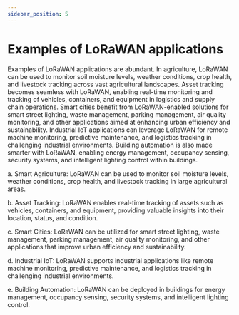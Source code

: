 ```yaml
---
sidebar_position: 5
---
```



# Examples of LoRaWAN applications
Examples of LoRaWAN applications are abundant. In agriculture, LoRaWAN can be used to monitor soil moisture levels, weather conditions, crop health, and livestock tracking across vast agricultural landscapes. Asset tracking becomes seamless with LoRaWAN, enabling real-time monitoring and tracking of vehicles, containers, and equipment in logistics and supply chain operations. Smart cities benefit from LoRaWAN-enabled solutions for smart street lighting, waste management, parking management, air quality monitoring, and other applications aimed at enhancing urban efficiency and sustainability. Industrial IoT applications can leverage LoRaWAN for remote machine monitoring, predictive maintenance, and logistics tracking in challenging industrial environments. Building automation is also made smarter with LoRaWAN, enabling energy management, occupancy sensing, security systems, and intelligent lighting control within buildings.


a. Smart Agriculture: LoRaWAN can be used to monitor soil moisture levels, weather conditions, crop health, and livestock tracking in large agricultural areas.

b. Asset Tracking: LoRaWAN enables real-time tracking of assets such as vehicles, containers, and equipment, providing valuable insights into their location, status, and condition.

c. Smart Cities: LoRaWAN can be utilized for smart street lighting, waste management, parking management, air quality monitoring, and other applications that improve urban efficiency and sustainability.

d. Industrial IoT: LoRaWAN supports industrial applications like remote machine monitoring, predictive maintenance, and logistics tracking in challenging industrial environments.

e. Building Automation: LoRaWAN can be deployed in buildings for energy management, occupancy sensing, security systems, and intelligent lighting control.
